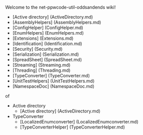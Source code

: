 Welcome to the net-ppwcode-util-oddsandends wiki!

* [Active directory] (ActiveDirectory.md)
* [AssemblyHelpers] (AssemblyHelpers.md)
* [ConfigHelper] (ConfigHelper.md)
* [EnumHelpers] (EnumHelpers.md)
* [Extensions] (Extensions.md)
* [Identification] (Identification.md)
* [Security] (Security.md)
* [Serialization] (Serialization.md)
* [SpreadSheet] (SpreadSheet.md)
* [Streaming] (Streaming.md)
* [Threading] (Threading.md)
* [TypeConverter] (TypeConverter.md)
* [UnitTestHelpers] (UnitTestHelpers.md)
* [NamespaceDoc] (NamespaceDoc.md)

of

* Active directory
	* [Active directory] (ActiveDirectory.md)
* TypeConverter
	* [LocalizedEnumconverter] (LocalizedEnumconverter.md)
	* [TypeConverterHelper] (TypeConverterHelper.md)


